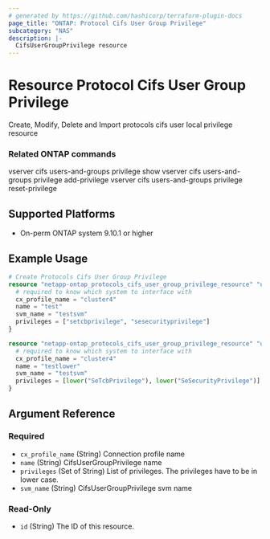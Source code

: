 ```yaml
---
# generated by https://github.com/hashicorp/terraform-plugin-docs
page_title: "ONTAP: Protocol Cifs User Group Privilege"
subcategory: "NAS"
description: |-
  CifsUserGroupPrivilege resource
---
```


# Resource Protocol Cifs User Group Privilege
Create, Modify, Delete and Import protocols cifs user local privilege resource

### Related ONTAP commands
vserver cifs users-and-groups privilege show
vserver cifs users-and-groups privilege add-privilege
vserver cifs users-and-groups privilege reset-privilege

## Supported Platforms
* On-perm ONTAP system 9.10.1 or higher

## Example Usage
```terraform
# Create Protocols Cifs User Group Privilege
resource "netapp-ontap_protocols_cifs_user_group_privilege_resource" "user_group_privilege_exp1" {
  # required to know which system to interface with
  cx_profile_name = "cluster4"
  name = "test"
  svm_name = "testsvm"
  privileges = ["setcbprivilege", "sesecurityprivilege"]
}

resource "netapp-ontap_protocols_cifs_user_group_privilege_resource" "user_group_privilege_exp2" {
  # required to know which system to interface with
  cx_profile_name = "cluster4"
  name = "testlower"
  svm_name = "testsvm"
  privileges = [lower("SeTcbPrivilege"), lower("SeSecurityPrivilege")]
}
```
<!-- schema generated by tfplugindocs -->
## Argument Reference

### Required

- `cx_profile_name` (String) Connection profile name
- `name` (String) CifsUserGroupPrivilege name
- `privileges` (Set of String) List of privileges. The privileges have to be in lower case.
- `svm_name` (String) CifsUserGroupPrivilege svm name

### Read-Only

- `id` (String) The ID of this resource.


